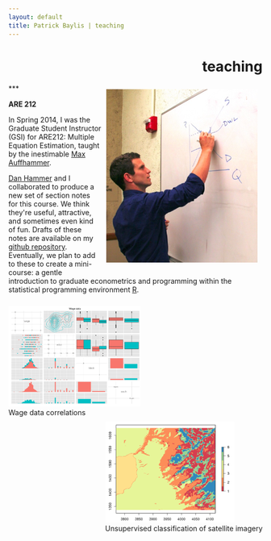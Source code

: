 ```yaml
---
layout: default
title: Patrick Baylis | teaching
---
```

<h1 align="right">teaching</h1>
***


<figure style="float:right; margin:10px 10px 10px 10px;">
<img src="images/baylis_teaching.jpg" title="Teaching" width="300" class="shadow" />
</figure> 

**ARE 212**<br>

In Spring 2014, I was the Graduate Student Instructor (GSI) for ARE212: Multiple Equation Estimation, taught by the inestimable [Max Auffhammer](http://are.berkeley.edu/~auffhammer/Maximilian_Auffhammer/Welcome.html). 

[Dan Hammer](http://www.danham.me/r/) and I collaborated to produce a new set of section notes for this course. We think they're useful, attractive, and sometimes even kind of fun. Drafts of these notes are available on my [github repository](http://www.github.com/pbaylis/ARE212). Eventually, we plan to add to these to create a mini-course: a gentle introduction to graduate econometrics and programming within the statistical programming environment [R](http://www.r-project.org/). 

<figure style="float:left; margin:10px 0px 0px 0px;">
<img src="images/teaching/are212_2.png" title="Wage data correlations" height="200" class="shadow" />
  <figcaption>Wage data correlations</figcaption>
</figure> 

<figure style="float:right; margin:10px 0px 0px 0px; ">
  <img src="images/teaching/are212_1.png" title="Unsupervised classification of satellite imagery" height="200" class="shadow" />
  <figcaption>Unsupervised classification of satellite imagery</figcaption>
</figure> 

